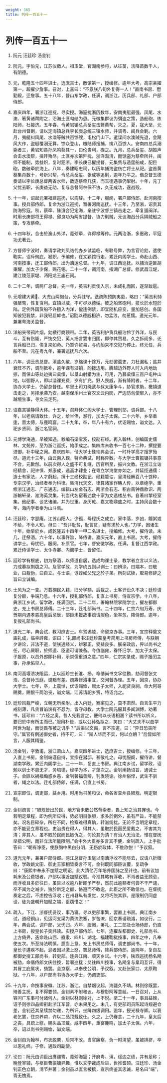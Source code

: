 ```yaml
---
weight: 365
title: 列传一百五十一
---
```


# 列传一百五十一

1. <span id="列传一百五十一-1"></span>
阮元 汪廷珍 汤金钊

2. <span id="列传一百五十一-2"></span>
阮元，字伯元，江苏仪徵人。祖玉堂，官湖南参将，从征苗，活降苗数千人，有阴德。

3. <span id="列传一百五十一-3"></span>
元，乾隆五十四年进士，选庶吉士，散馆第一，授编修。逾年大考，高宗亲擢第一，超擢少詹事。召对，上喜曰：“不意朕八旬外复得一人！”直南书房、懋勤殿，迁詹事。五十八年，督山东学政，任满，调浙江。历兵部、礼部、户部侍郎。

4. <span id="列传一百五十一-4"></span>
嘉庆四年，署浙江巡抚，寻实授。海寇扰浙历数年，安南夷艇最强，凤尾、水澳、箬黄诸帮附之，沿海土匪勾结为患。元徵集群议为弭盗之策，造船砲，练陆师，杜接济。五年春，令黄岩镇总兵岳玺击箬黄帮，灭之。夏，寇大至，元赴台州督剿，请以定海镇总兵李长庚总统三镇水师，并调粤、闽兵会剿。六月，夷艇纠凤尾、水澳等贼共百馀艘，屯松门山下。遣谍间水澳贼先退，会飓风大作，盗艇覆溺无算，馀众登山，檄陆师搜捕，擒八百馀人。安南四总兵溺毙者三，黄岩知县孙凤鸣获其一，曰伦贵利，磔之。九月，总兵岳玺、胡振声会击水澳帮，擒歼殆尽。土匪亦次第歼抚。浙洋渐清，而馀盗为蔡牵所并，闽师不能制，势益炽，复时犯浙。李长庚巳擢提督，元集赀与造霆船成，配巨砲，数破牵於海上。八年，奏建昭忠祠，以历年捕海盗伤亡将士从祀。盗首黄葵集舟数十，号新兴帮，令总兵岳玺、张成等追剿，逾年乃平之。偕总督玉德奏请以李长庚总督两省水师，数逐蔡牵几获，而玉德遇事仍掣肘。十年，元丁父忧去职，长庚益无助，复与总督阿林保不协，久无成功，遂战殁。

5. <span id="列传一百五十一-5"></span>
十一年，诏起元署福建巡抚，以病辞。十二年，服阕，署户部侍郎，赴河南按事。授兵部侍郎，复命为浙江巡抚，暂署河南巡抚。十三年，乃至浙，诏责其防海殄寇。秋，蔡牵、硃濆合犯定海，亲驻宁波督三镇击走之，牵复遁闽洋。时用长庚部将王得禄、邱良功为两省提督，协力剿贼，元议海战分兵隔贼船之策，专攻蔡牵。

6. <span id="列传一百五十一-6"></span>
十四年秋，合击於渔山外洋，竟殄牵，详得禄等传。元两治浙，多惠政，平寇功尤著云。

7. <span id="列传一百五十一-7"></span>
方督师宁波时，奏请学政刘凤诰代办乡试监临，有联号弊，为言官论劾，遣使鞫实，诏斥徇庇，褫职，予编修，在文颖馆行走。累迁内阁学士。命赴山西、河南按事，迁工部侍郎，出为漕运总督。十九年，调江西巡抚。以捕治逆匪胡秉耀，加太子少保，赐花翎。二十一年，调河南，擢湖广总督。修武昌江堤，建江陵范家堤、沔阳龙王庙石闸。

8. <span id="列传一百五十一-8"></span>
二十二年，调两广总督。先一年，英吉利贡使入京，未成礼而回，遂渐跋扈。

9. <span id="列传一百五十一-9"></span>
元增建大黄、大虎山两砲台，分兵驻守。迭疏陈预防夷患，略曰：“英吉利恃强桀骜，性复贪利。宜镇以威，不可尽以德绥。彼之船坚砲利，技长於水短於陆。定例外国货船不许擅入内洋，傥违例禁，即宜随机应变，量加惩创。各国知彼犯我禁，非我轻启衅也。”诏勖以德威相济，勿孟浪，勿葸懦。道光元年，兼署粤海关监督。

10. <span id="列传一百五十一-10"></span>
洋船夹带鸦片烟，劾褫行商顶带。二年，英吉利护货兵船泊伶丁外洋，与民斗，互有伤毙，严饬交犯，英人扬言罢市归国，即停其贸易。久之拆阅多，讬言兵船已归，俟复来如命。乃暂许贸易，与约船来不交犯乃停止。终元任，兵船不至。元在粤九年，兼署巡抚凡六次。

11. <span id="列传一百五十一-11"></span>
六年，调云贵总督。滇盐久敝，岁绌课十馀万，元劾罢蠹吏，力杜漏私；盐井衰旺不齐，调剂抵补，逾年课有溢销，酌拨边用。腾越边外野人时入内地劫掠，而保山等处边夷曰枲僳，以垦山射猎为生，可用，乃募枲僳三百户屯种山地，以御野人，即以溢课充费，岁有扩充。野人畏威，渐有降附者。十二年，协办大学士，仍留总督任。车里土司刀绳武与叔太康争斗，胁官求助，檄镇道击走之，另择承袭乃安。越南保乐州土官农文云内閧，严边防勿使窜入，亦不越境生事，寻文云走死。

12. <span id="列传一百五十一-12"></span>
诏嘉其镇静得大体。十五年，召拜体仁阁大学士，管理刑部，调兵部。十八年，以老病请致仕，许之，给半俸，濒行，加太子太保。二十六年，乡举重逢，晋太傅，与鹿鸣宴。二十九年，卒，年八十有六，优诏赐恤，谥文达。入祀乡贤祠、浙江名宦祠。

13. <span id="列传一百五十一-13"></span>
元博学淹通，早被知遇。敕编石渠宝笈，校勘石经。再入翰林，创编国史儒林、文苑传，至为浙江巡抚，始手成之。集四库未收书一百七十二种，撰提要进御，补中秘之阙。嘉庆四年，偕大学士硃珪典会试，一时朴学高才搜罗殆尽。道光十三年，由云南入觐，特命典试，时称异数。与大学士曹振镛共事意不合，元歉然。以前次得人之盛不可复继，历官所至，振兴文教。在浙江立诂经精舍，祀许慎、郑康成，选高才肄业；在粤立学海堂亦如之，并延揽通儒：造士有家法，人才蔚起。撰十三经校勘记、经籍篡诂、皇清经解百八十馀种，专宗汉学，治经者奉为科律。集清代天文、律算诸家作畴人传，以章绝学。重修浙江通志、广东通志，编辑山左金石志、两浙金石志、积古斋钟鼎款识、两浙輶轩录、淮海英灵集，刊当代名宿著述数十家为文选楼丛书。自著曰揅经室集。他纪事、谈艺诸编，并为世重。身历乾、嘉文物鼎盛之时，主持风会数十年，海内学者奉为山斗焉。

14. <span id="列传一百五十一-14"></span>
汪廷珍，字瑟庵，江苏山阳人。少孤，母程抚之成立。家中落，岁凶，饘粥或不给，不令人知。母曰：“吾非耻贫，耻言贫，疑有求於人也。”力学，困诸生十年，始举於乡。成乾隆五十四年一甲二名进士，授编修。大考，擢侍读。未几，迁祭酒。六十年，以事忤旨，降侍讲。嘉庆元年，直上书房。大考，擢侍讲学士。母忧归，服阕，补原官。七年，督安徽学政。任满，复督江西学政。累迁侍读学士、太仆寺卿、内阁学士，皆留任。

15. <span id="列传一百五十一-15"></span>
廷珍学有根底，初为祭酒，以师道自居，选成均课士录，教学者立言以义法，力戒摹拟剽窃之习。及官学政，为学约五则以训士：曰辨涂，曰端本，曰敬业，曰裁伪，曰自立。与士语，谆谆如父兄之於子弟。所刻试牍，取易修辞之旨曰立诚编。

16. <span id="列传一百五十一-16"></span>
士风为之一变。万载棚民入籍，旧分学额，后裁之，土客讦讼久不决；廷珍请复分额，争端乃息。十六年，授礼部侍郎。复直上书房，侍宣宗学。十八年，典浙江乡试，留学政，任满回京。二十二年，署翰林院掌院学士，擢左都御史，充上书房总师傅。二十三年，迁礼部尚书。二十四年，仁宗六旬万寿，庆贺期内遇孝慈高皇后忌辰，部臣未援故事疏请服色，坐率忽，降侍郎。逾年，复授礼部尚书。

17. <span id="列传一百五十一-17"></span>
道光二年，典会试，教习庶吉士。车驾谒陵，命留京办事。三年，宣宗释奠文庙礼成，临幸辟雍，诏曰：“礼部尚书汪廷珍蒙皇考简用上书房师傅，与朕朝夕讲论，非法不道，使朕通经义，辨邪正，受益良多。朕亲政后，畀以尚书之任，尽心厥职，於师道、臣道可谓兼备。今值临雍，眷怀旧学，加太子太保。子报原，以员外郎即补用，示崇儒重道之意。”四年，仁宗实录成，赐子报闰主事，孙承佑举人。

18. <span id="列传一百五十一-18"></span>
南河高堰溃决阻运，上以廷珍生长淮、扬，命偕尚书文孚往勘，劾河督张文浩、总督孙玉庭，谴黜有差。疏筹修濬事宜，交河督办理。五年，回京，协办大学士。七年，卒，上震悼，优诏赐恤，赠太子太师，入祀贤良祠，命大阿哥赐奠，赐银千两治丧，谥文端。江苏请祀乡贤，特诏允之。

19. <span id="列传一百五十一-19"></span>
廷珍风裁严峻，立朝无所亲附。出入内廷，寮寀见之，莫不肃然。自言生平力戒刻薄，凡贪冒谄谀有不忍为，皆守母教。大学士阮元服其多闻渊博，劝著书，廷珍曰：“六经之奥，昔人先我言之，便何以长语相溷？读书所以析义，要归於中有所主而已。”服用朴俭，或以公孙弘拟之，笑曰：“大丈夫不以曲学阿世为耻，而徒畏布被之讥乎？”后进以文谒，言不宗道，曰：“异日恐丧所守。”属官有例送御史者，持不可，曰：“斯人华而不实，何以立朝？”后皆如所言，人服其精鉴。

20. <span id="列传一百五十一-20"></span>
汤金钊，字敦甫，浙江萧山人。嘉庆四年进士，选庶吉士，授编修。十三年，入直上书房。金钊端谨自持，宣宗在潜邸，甚敬礼之。母忧服阕，擢侍讲，督湖南学政。累迁内阁学士。二十一年，复直上书房。典江南乡试，留学政，诏勉以训士不患无才，务培德，经学为本，才藻次之。金钊阐扬诏旨，通诫士子。会匪以祸福煽惑乡愚，金钊著福善辨，刊发晓谕。徐州俗悍，武生不驯者，绳之以法。迁礼部侍郎，任满，仍直上书房。

21. <span id="列传一百五十一-21"></span>
宣宗即位，调吏部，益乡用。时用尚书英和议，命各省查州县陋规，明定限制。

22. <span id="列传一百五十一-22"></span>
金钊疏言：“陋规皆出於民，地方官未敢公然苛索者，畏上知之治其罪也。今若明定章程，即为例所应得，势必明目张胆，求多於例外，虽有严旨，不能禁矣。况名目碎杂，所在不同，检察难得真确，转滋纷扰。无论不当明定章程，亦不能妥立章程也。吏治贵在得人，得其人，虽取於民而民爱戴之，不害其为清；非其人，虽不取於民而民嫉仇之，何论其为清？有治人无治法，惟在督抚举措公明，而非立法所能限制。”会中外大臣亦多言其不便，金钊疏入，上手批答曰：“朝有诤臣，使朕胸中黑白分明，无伤於政体，不胜欣悦！”予议叙。

23. <span id="列传一百五十一-23"></span>
道光元年，兼署户部侍郎。两江总督孙玉庭以南漕浮收不能尽去，议请八折徵收，学政姚文田、御史王家相皆奏言不可。金钊既同部臣议覆，复疏争曰：“康熙中奉永不加赋之明诏，此大清亿万年培养国脉之至计也。前有议加耗米及公费银者，户部以事近加赋议驳。今准其略有浮收，不肖者益无顾忌，而浮收且多於往日，虽告以收逾八折即予严参，然前此逾额者何尝不干严谴，卒不闻为之减少，独於新定之额，恪遵而不敢逾，此臣之所不敢信也。在督抚奏定之后，不虑控告浮收；在州县纵有发觉，又将巧脱其罪。是限制仍同虚设，徒为盛朝开加赋之端，臣窃惜之！”

24. <span id="列传一百五十一-24"></span>
疏入，下江、浙督抚妥议，事乃寝。寻以吏部事繁，罢直上书房。典江南乡试，道经铜山，见运河支渠为黄流淤塞，岁苦潦，回京奏请疏濬，如议行。二年，典会试，调户部，父忧归。六年，服阕，署礼、工二部及仓场侍郎，仍直上书房，授皇长子奕纬读。实授户部侍郎。七年，连擢左都御史、礼部尚书、上方倚畀，迭命赴山西、直隶、四川、湖北、福建鞫狱按事，四年之中，凡奉使五次。所至持法明慎，悉当上意。充上书房总师傅，调吏部尚书。十一年，皇长子遘疾不起，忌者因以激上怒，罢总师傅，降兵部侍郎。逾两年，复自左都御史授工部尚书，转吏部。连典江南、顺天乡试。十六年，陕西巡抚杨名飏被劾，命偕侍郎文庆往按，暂署巡抚；又往四川按事，名飏复与臬司互讦，得其冒工庇属状，劾罢。会京察，以奉使公明，予议叙。又赴张家口、太原鞫狱。十八年，以户部尚书协办大学士，仍调吏部。

25. <span id="列传一百五十一-25"></span>
十九年，命按事安徽、江苏、浙江。自禁烟议起，海疆久不靖。林则徐既罢，琦善主抚，复不得要领。金钊素不附和议，与穆彰阿等意龃。一日召对，上从容问广东事可付诸何人，金钊以林则徐对，上不悦。至二十一年，事且益棘，诏予则徐四品卿衔赴浙江军营，亦未果用之。未几，有吏部司员陈起诗规避仓差，金钊还其呈牍禁勿递，为所讦，坐降四级调用。逾年，授光禄寺卿。以衰老乞罢，住京养疴，许以二品顶戴致仕。久之，上仍眷念，二十九年，皇太后之丧，具疏上慰，赐头品顶戴。咸丰四年，重宴鹿鸣，加太子太保。六年，卒，诏以尚书例赐恤，谥文端。

26. <span id="列传一百五十一-26"></span>
金钊自为翰林，布衣脱粟，后常不改。当官廉察，负一时清望，虽被排挤，卒以恩礼终。子修，通政司副使。

27. <span id="列传一百五十一-27"></span>
论曰：阮元由词臣出膺疆寄，竟殄海寇；开府粤、滇，绥边之绩，并有足称；晚登宰辅，与枢臣曹振镛异趣，惟以文学裁成后进，世推耆硕。汪廷珍、汤金钊正色立朝，清节并著；金钊虽以直言被摈，宣宗终鉴其忠诚，易名曰“端”，胥无愧焉。
